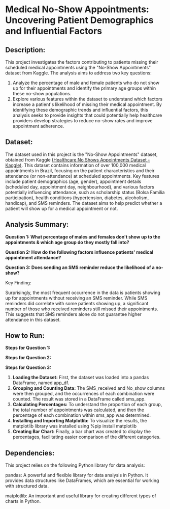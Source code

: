 # Medical No-Show Appointments: Uncovering Patient Demographics and Influential Factors





## Description:
This project investigates the factors contributing to patients missing their scheduled medical appointments using the "No-Show Appointments" dataset from Kaggle. The analysis aims to address two key questions:
1. Analyze the percentage of male and female patients who do not show up for their appointments and identify the primary age groups within these no-show populations. 
2. Explore various features within the dataset to understand which factors increase a patient's likelihood of missing their medical appointment.
By identifying these demographic trends and influential factors, this analysis seeks to provide insights that could potentially help healthcare providers develop strategies to reduce no-show rates and improve appointment adherence.


## Dataset:
The dataset used in this project is the "No-Show Appointments" dataset, obtained from Kaggle [(Healthcare No Shows Appointments Dataset - Kaggle)](https://www.kaggle.com/datasets/joniarroba/noshowappointments). This dataset contains information of over 100,000 medical appointments in Brazil, focusing on the patient characteristics and their attendance (or non-attendance) at scheduled appointments. 
Key features include patient demographics (age, gender), appointment details (scheduled day, appointment day, neighbourhood), and various factors potentially influencing attendance, such as scholarship status (Bolsa Família participation), health conditions (hypertension, diabetes, alcoholism, handicap), and SMS reminders. The dataset aims to help predict whether a patient will show up for a medical appointment or not.



## Analysis Summary:
**Question 1: What percentage of males and females don't show up to the appointments & which age group do they mostly fall into?**


**Question 2: How do the following factors influence patients' medical appointment attendance?**




**Question 3: Does sending an SMS reminder reduce the likelihood of a no-show?**

Key Finding:

Surprisingly, the most frequent occurrence in the data is patients showing up for appointments without receiving an SMS reminder. While SMS reminders did correlate with some patients showing up, a significant number of those who received reminders still missed their appointments. This suggests that SMS reminders alone do not guarantee higher attendance in this dataset.



## How to Run:

**Steps for Question 1:**


**Steps for Question 2:**


**Steps for Question 3:**

1. **Loading the Dataset:** First, the dataset was loaded into a pandas DataFrame, named app_df.
2. **Grouping and Counting Data:** The SMS_received and No_show columns were then grouped, and the occurrences of each combination were counted. The result was stored in a DataFrame called sms_app.
3. **Calculating Percentages:** To understand the proportion of each group, the total number of appointments was calculated, and then the percentage of each combination within sms_app was determined.
4. **Installing and Importing Matplotlib:** To visualize the results, the matplotlib library was installed  using %pip install matplotlib
5. **Creating Bar Chart:** Finally, a bar chart was created to display the percentages, facilitating easier comparison of the different categories.



## Dependencies:
This project relies on the following Python library for data analysis:

pandas: A powerful and flexible library for data analysis in Python. It provides data structures like DataFrames, which are essential for working with structured data.

matplotlib: An important and useful library for creating different types of charts in Python.
